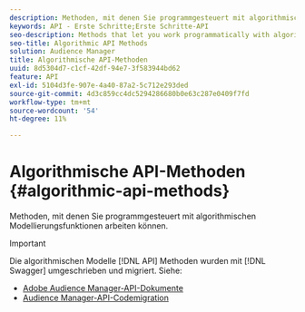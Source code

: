 ```yaml
---
description: Methoden, mit denen Sie programmgesteuert mit algorithmischen Modellierungsfunktionen arbeiten können.
keywords: API - Erste Schritte;Erste Schritte-API
seo-description: Methods that let you work programmatically with algorithmic modeling features.
seo-title: Algorithmic API Methods
solution: Audience Manager
title: Algorithmische API-Methoden
uuid: 8d5304d7-c1cf-42df-94e7-3f583944bd62
feature: API
exl-id: 5104d3fe-907e-4a40-87a2-5c712e293ded
source-git-commit: 4d3c859cc4dc5294286680b0e63c287e0409f7fd
workflow-type: tm+mt
source-wordcount: '54'
ht-degree: 11%

---
```


# Algorithmische API-Methoden {#algorithmic-api-methods}

Methoden, mit denen Sie programmgesteuert mit algorithmischen Modellierungsfunktionen arbeiten können.

>[!IMPORTANT]
>
>Die algorithmischen Modelle [!DNL API] Methoden wurden mit [!DNL Swagger] umgeschrieben und migriert. Siehe:
>
>* [Adobe Audience Manager-API-Dokumente](https://bank.demdex.com/portal/swagger/index.html)
>* [Audience Manager-API-Codemigration](../../api/api-swagger-migration.md)
